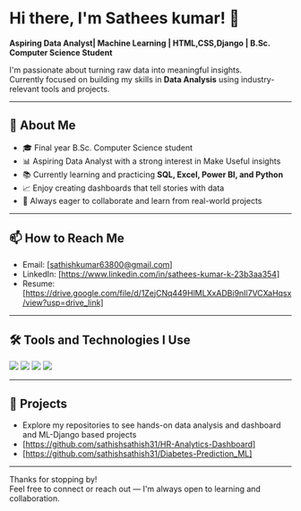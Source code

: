 # Hi there, I'm Sathees kumar! 👋  
**Aspiring Data Analyst| Machine Learning | HTML,CSS,Django | B.Sc. Computer Science Student**  

I'm passionate about turning raw data into meaningful insights.  
Currently focused on building my skills in **Data Analysis** using industry-relevant tools and projects.

---

## 🚀 About Me
- 🎓 Final year B.Sc. Computer Science student  
- 📊 Aspiring Data Analyst with a strong interest in Make Useful insights  
- 📚 Currently learning and practicing **SQL, Excel, Power BI, and Python**  
- 📈 Enjoy creating dashboards that tell stories with data  
- 💬 Always eager to collaborate and learn from real-world projects

---

## 📫 How to Reach Me
- Email: [sathishkumar63800@gmail.com]
- LinkedIn: [https://www.linkedin.com/in/sathees-kumar-k-23b3aa354]
- Resume:[https://drive.google.com/file/d/1ZejCNq449HlMLXxADBi9nIl7VCXaHqsx/view?usp=drive_link]

---

## 🛠️ Tools and Technologies I Use

<p>
  <img src="https://img.shields.io/badge/-Excel-217346?style=for-the-badge&logo=microsoft-excel&logoColor=white" />
  <img src="https://img.shields.io/badge/-Power%20BI-F2C811?style=for-the-badge&logo=power-bi&logoColor=black" />
  <img src="https://img.shields.io/badge/-Python-3776AB?style=for-the-badge&logo=python&logoColor=white" />
  <img src="https://img.shields.io/badge/-SQL-4479A1?style=for-the-badge&logo=postgresql&logoColor=white" />
</p>

---

## 📂 Projects
- Explore my repositories to see hands-on data analysis and dashboard and ML-Django   based projects  
- [https://github.com/sathishsathish31/HR-Analytics-Dashboard]
- [https://github.com/sathishsathish31/Diabetes-Prediction_ML]

---

Thanks for stopping by!  
Feel free to connect or reach out — I'm always open to learning and collaboration.
